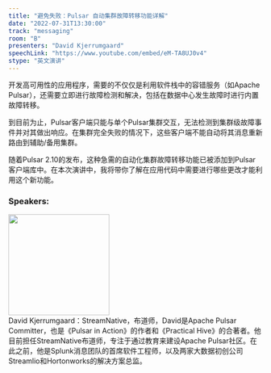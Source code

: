 ```yaml
---
title: "避免失败：Pulsar 自动集群故障转移功能详解"
date: "2022-07-31T13:30:00"
track: "messaging"
room: "B"
presenters: "David Kjerrumgaard"
speechLink: "https://www.youtube.com/embed/eM-TA8UJ0v4"
stype: "英文演讲"
---
```

开发高可用性的应用程序，需要的不仅仅是利用软件栈中的容错服务（如Apache Pulsar），还需要立即进行故障检测和解决，包括在数据中心发生故障时进行内置故障转移。

到目前为止，Pulsar客户端只能与单个Pulsar集群交互，无法检测到集群级故障事件并对其做出响应。在集群完全失败的情况下，这些客户端不能自动将其消息重新路由到辅助/备用集群。

随着Pulsar 2.10的发布，这种急需的自动化集群故障转移功能已被添加到Pulsar客户端库中。在本次演讲中，我将带你了解在应用代码中需要进行哪些更改才能利用这个新功能。
### Speakers: 
<img src="images/speaker/1019.png" width="200" /><br>David Kjerrumgaard：StreamNative，布道师，David是Apache Pulsar Committer，也是《Pulsar in Action》的作者和《Practical Hive》的合著者。他目前担任StreamNative布道师，专注于通过教育来建设Apache Pulsar社区。在此之前，他是Splunk消息团队的首席软件工程师，以及两家大数据初创公司Streamlio和Hortonworks的解决方案总监。

 